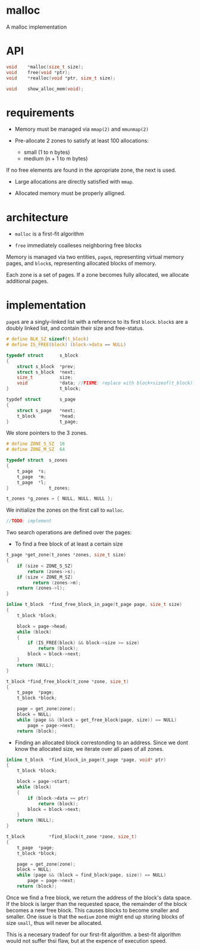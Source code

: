 # malloc
A malloc implementation

# API
```c
void	*malloc(size_t size);
void	free(void *ptr);
void	*realloc(void *ptr, size_t size);

void	show_alloc_mem(void);
```

# requirements

- Memory must be managed via `mmap(2)` and `mmunmap(2)`

- Pre-allocate 2 zones to satisfy at least 100 allocations:
  - small (1 to n bytes)
  - medium (n + 1 to m bytes)

If no free elements are found in the apropriate zone, the next is used.

- Large allocations are directly satisfied with `mmap`.

- Allocated memory must be properly alligned.

# architecture

- `malloc` is a first-fit algorithm

- `free` immediately coalleses neighboring free blocks

Memory is managed via two entities, `page`s, representing virtual memory pages, and `block`s, representing allocated blocks of memory.

Each zone is a set of pages. If a zone becomes fully allocated, we allocate additional pages.

# implementation

`page`s are a singly-linked list with a reference to its first `block`. `block`s are a doubly linked list, and contain their size and free-status.

```c
# define BLK_SZ sizeof(t_block)
# define IS_FREE(block) (block->data == NULL)

typedef struct		s_block
{
	struct s_block	*prev;
	struct s_block	*next;
	size_t			size;
	void			*data; //FIXME: replace with block+sizeof(t_block)?
}					t_block;

typdef struct		s_page
{
	struct s_page	*next;
	t_block			*head;
}					t_page;
```

We store pointers to the 3 zones.

```c
# define ZONE_S_SZ  16
# define ZONE_M_SZ  64

typedef struct	s_zones
{
	t_page	*s;
	t_page	*m;
	t_page	*l;
}				t_zones;

t_zones *g_zones = { NULL, NULL, NULL };
```

We initialize the zones on the first call to `malloc`.

```c
//TODO: implement
```
Two search operations are defined over the pages:

- To find a free block of at least a certain size

```c
t_page *get_zone(t_zones *zones, size_t size)
{
	if (size < ZONE_S_SZ)
		return (zones->s);
	if (size < ZONE_M_SZ)
		  return (zones->m);
	return (zones->l);
}

inline t_block	*find_free_block_in_page(t_page page, size_t size)
{
	t_block *block;

	block = page->head;
	while (block)
	{
		if (IS_FREE(block) && block->size >= size)
			return (block);
		block = block->next;
	}
	return (NULL);
}

t_block *find_free_block(t_zone *zone, size_t)
{
	t_page	*page;
	t_block	*block;

	page = get_zone(zone);
	block = NULL;
	while (page && (block = get_free_block(page, size)) == NULL)
		page = page->next;
	return (block);
```

- Finding an allocated block correstonding to an address. Since we dont know the allocated size, we iterate over all paes of all zones.

```c
inline t_block	*find_block_in_page(t_page *page, void* ptr)
{
	t_block *block;

	block = page->start;
	while (block)
	{
		if (block->data == ptr)
			return (block);
		block = block->next;
	}
	return (NULL);
}

t_block			*find_block(t_zone *zone, size_t)
{
	t_page	*page;
	t_block	*block;

	page = get_zone(zone);
	block = NULL;
	while (page && (block = find_block(page, size)) == NULL)
		page = page->next;
	return (block);
```

Once we find a free block, we return the address of the block's data space. If the block is larger than the requested space, the remainder of the block becomes a new free block. This causes blocks to become smaller and smaller. One issue is that the `medium` zone might end up storing blocks of size `small`, thus will never be allocated.

This is a necesary tradeof for our first-fit algorithm. a best-fit algorithm would not suffer thsi flaw, but at the expence of execution speed. 
